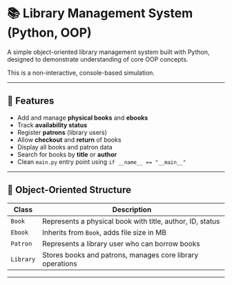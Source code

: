 # 📚 Library Management System (Python, OOP)

A simple object-oriented library management system built with Python, designed to demonstrate understanding of core OOP concepts.

This is a non-interactive, console-based simulation.

---

## 🔧 Features

- Add and manage **physical books** and **ebooks**
- Track **availability status**
- Register **patrons** (library users)
- Allow **checkout** and **return** of books
- Display all books and patron data
- Search for books by **title** or **author**
- Clean `main.py` entry point using `if __name__ == "__main__"`

---

## 🧱 Object-Oriented Structure

| Class     | Description                                                |
|-----------|------------------------------------------------------------|
| `Book`    | Represents a physical book with title, author, ID, status  |
| `Ebook`   | Inherits from `Book`, adds file size in MB                 |
| `Patron`  | Represents a library user who can borrow books             |
| `Library` | Stores books and patrons, manages core library operations  |

---


